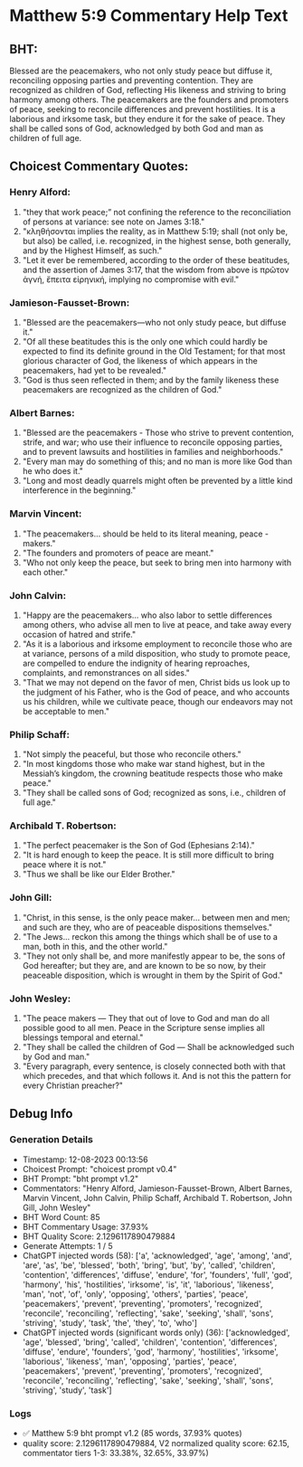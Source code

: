 # Matthew 5:9 Commentary Help Text

## BHT:
Blessed are the peacemakers, who not only study peace but diffuse it, reconciling opposing parties and preventing contention. They are recognized as children of God, reflecting His likeness and striving to bring harmony among others. The peacemakers are the founders and promoters of peace, seeking to reconcile differences and prevent hostilities. It is a laborious and irksome task, but they endure it for the sake of peace. They shall be called sons of God, acknowledged by both God and man as children of full age.

## Choicest Commentary Quotes:
### Henry Alford:
1. "they that work peace;” not confining the reference to the reconciliation of persons at variance: see note on James 3:18."
2. "κληθήσονται implies the reality, as in Matthew 5:19; shall (not only be, but also) be called, i.e. recognized, in the highest sense, both generally, and by the Highest Himself, as such."
3. "Let it ever be remembered, according to the order of these beatitudes, and the assertion of James 3:17, that the wisdom from above is πρῶτον ἁγνή, ἔπειτα εἰρηνική, implying no compromise with evil."

### Jamieson-Fausset-Brown:
1. "Blessed are the peacemakers—who not only study peace, but diffuse it." 
2. "Of all these beatitudes this is the only one which could hardly be expected to find its definite ground in the Old Testament; for that most glorious character of God, the likeness of which appears in the peacemakers, had yet to be revealed."
3. "God is thus seen reflected in them; and by the family likeness these peacemakers are recognized as the children of God."

### Albert Barnes:
1. "Blessed are the peacemakers - Those who strive to prevent contention, strife, and war; who use their influence to reconcile opposing parties, and to prevent lawsuits and hostilities in families and neighborhoods."
2. "Every man may do something of this; and no man is more like God than he who does it."
3. "Long and most deadly quarrels might often be prevented by a little kind interference in the beginning."

### Marvin Vincent:
1. "The peacemakers... should be held to its literal meaning, peace - makers."
2. "The founders and promoters of peace are meant."
3. "Who not only keep the peace, but seek to bring men into harmony with each other."

### John Calvin:
1. "Happy are the peacemakers... who also labor to settle differences among others, who advise all men to live at peace, and take away every occasion of hatred and strife."
2. "As it is a laborious and irksome employment to reconcile those who are at variance, persons of a mild disposition, who study to promote peace, are compelled to endure the indignity of hearing reproaches, complaints, and remonstrances on all sides."
3. "That we may not depend on the favor of men, Christ bids us look up to the judgment of his Father, who is the God of peace, and who accounts us his children, while we cultivate peace, though our endeavors may not be acceptable to men."

### Philip Schaff:
1. "Not simply the peaceful, but those who reconcile others."
2. "In most kingdoms those who make war stand highest, but in the Messiah’s kingdom, the crowning beatitude respects those who make peace."
3. "They shall be called sons of God; recognized as sons, i.e., children of full age."

### Archibald T. Robertson:
1. "The perfect peacemaker is the Son of God (Ephesians 2:14)."
2. "It is hard enough to keep the peace. It is still more difficult to bring peace where it is not."
3. "Thus we shall be like our Elder Brother."

### John Gill:
1. "Christ, in this sense, is the only peace maker... between men and men; and such are they, who are of peaceable dispositions themselves."
2. "The Jews... reckon this among the things which shall be of use to a man, both in this, and the other world."
3. "They not only shall be, and more manifestly appear to be, the sons of God hereafter; but they are, and are known to be so now, by their peaceable disposition, which is wrought in them by the Spirit of God."

### John Wesley:
1. "The peace makers — They that out of love to God and man do all possible good to all men. Peace in the Scripture sense implies all blessings temporal and eternal." 
2. "They shall be called the children of God — Shall be acknowledged such by God and man."
3. "Every paragraph, every sentence, is closely connected both with that which precedes, and that which follows it. And is not this the pattern for every Christian preacher?"


## Debug Info
### Generation Details
- Timestamp: 12-08-2023 00:13:56
- Choicest Prompt: "choicest prompt v0.4"
- BHT Prompt: "bht prompt v1.2"
- Commentators: "Henry Alford, Jamieson-Fausset-Brown, Albert Barnes, Marvin Vincent, John Calvin, Philip Schaff, Archibald T. Robertson, John Gill, John Wesley"
- BHT Word Count: 85
- BHT Commentary Usage: 37.93%
- BHT Quality Score: 2.1296117890479884
- Generate Attempts: 1 / 5
- ChatGPT injected words (58):
	['a', 'acknowledged', 'age', 'among', 'and', 'are', 'as', 'be', 'blessed', 'both', 'bring', 'but', 'by', 'called', 'children', 'contention', 'differences', 'diffuse', 'endure', 'for', 'founders', 'full', 'god', 'harmony', 'his', 'hostilities', 'irksome', 'is', 'it', 'laborious', 'likeness', 'man', 'not', 'of', 'only', 'opposing', 'others', 'parties', 'peace', 'peacemakers', 'prevent', 'preventing', 'promoters', 'recognized', 'reconcile', 'reconciling', 'reflecting', 'sake', 'seeking', 'shall', 'sons', 'striving', 'study', 'task', 'the', 'they', 'to', 'who']
- ChatGPT injected words (significant words only) (36):
	['acknowledged', 'age', 'blessed', 'bring', 'called', 'children', 'contention', 'differences', 'diffuse', 'endure', 'founders', 'god', 'harmony', 'hostilities', 'irksome', 'laborious', 'likeness', 'man', 'opposing', 'parties', 'peace', 'peacemakers', 'prevent', 'preventing', 'promoters', 'recognized', 'reconcile', 'reconciling', 'reflecting', 'sake', 'seeking', 'shall', 'sons', 'striving', 'study', 'task']

### Logs
- ✅ Matthew 5:9 bht prompt v1.2 (85 words, 37.93% quotes)
- quality score: 2.1296117890479884, V2 normalized quality score: 62.15, commentator tiers 1-3: 33.38%, 32.65%, 33.97%)